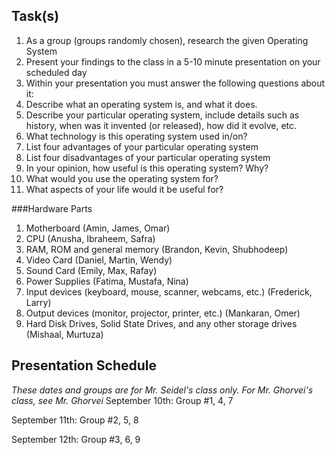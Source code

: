 Task(s)
-------
1. As a group (groups randomly chosen), research the given Operating System
2. Present your findings to the class in a 5-10 minute presentation on your scheduled day
3. Within your presentation you must answer the following questions about it:
  1. Describe what an operating system is, and what it does.
  2. Describe your particular operating system, include details such as history, when was it invented (or released), how did it evolve, etc.
  3. What technology is this operating system used in/on?
  4. List four advantages of your particular operating system
  5. List four disadvantages of your particular operating system
  6. In your opinion, how useful is this operating system? Why?
  7. What would you use the operating system for?
  8. What aspects of your life would it be useful for?

###Hardware Parts
1. Motherboard (Amin, James, Omar)
2. CPU (Anusha, Ibraheem, Safra)
3. RAM, ROM and general memory (Brandon, Kevin, Shubhodeep)
4. Video Card (Daniel, Martin, Wendy)
5. Sound Card (Emily, Max, Rafay)
6. Power Supplies (Fatima, Mustafa, Nina)
7. Input devices (keyboard, mouse, scanner, webcams, etc.) (Frederick, Larry)
8. Output devices (monitor, projector, printer, etc.) (Mankaran, Omer)
9. Hard Disk Drives, Solid State Drives, and any other storage drives (Mishaal, Murtuza)

Presentation Schedule
------------------
*These dates and groups are for Mr. Seidel's class only.  For Mr. Ghorvei's class, see Mr. Ghorvei*
September 10th: Group #1, 4, 7

September 11th: Group #2, 5, 8

September 12th: Group #3, 6, 9
